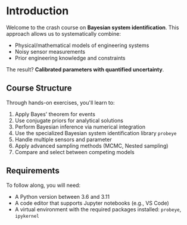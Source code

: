 # Introduction
Welcome to the crash course on **Bayesian system identification**. This approach 
allows us to systematically combine:
- Physical/mathematical models of engineering systems
- Noisy sensor measurements
- Prior engineering knowledge and constraints

The result? **Calibrated parameters with quantified uncertainty**.

## Course Structure
Through hands-on exercises, you'll learn to:
1. Apply Bayes' theorem for events
2. Use conjugate priors for analytical solutions  
3. Perform Bayesian inference via numerical integration
4. Use the specialized Bayesian system identification library `probeye`
5. Handle multiple sensors and parameter
6. Apply advanced sampling methods (MCMC, Nested sampling)
7. Compare and select between competing models

## Requirements
To follow along, you will need:
- A Python version between 3.6 and 3.11
- A code editor that supports Jupyter notebooks (e.g., VS Code)
- A virtual environment with the required packages installed: `probeye`, `ipykernel`
